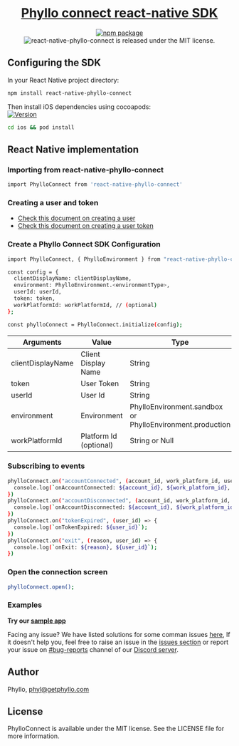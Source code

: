 <h1 align="center">
  <a href="https://docs.getphyllo.com/">
    Phyllo connect react-native SDK
  </a>
</h1>
<div align="center">

[![npm package](https://img.shields.io/npm/v/react-native-phyllo-connect.svg)](https://www.npmjs.com/package/react-native-phyllo-connect)
<img src="https://img.shields.io/badge/license-MIT-blue.svg" alt="react-native-phyllo-connect is released under the MIT license." />

</div>

## Configuring the SDK

In your React Native project directory:

```sh
npm install react-native-phyllo-connect
```

Then install iOS dependencies using cocoapods:\
[![Version](https://img.shields.io/cocoapods/v/PhylloConnect.svg?style=flat)](http://cocoadocs.org/docsets/PhylloConnect)

```sh
cd ios && pod install
```

## React Native implementation

### Importing from react-native-phyllo-connect

```sh
import PhylloConnect from 'react-native-phyllo-connect'
```

### Creating a user and token

- [Check this document on creating a user](https://docs.getphyllo.com/docs/api-reference/b3A6MTQwNjEzNzY-create-a-user)
- [Check this document on creating a user token](https://docs.getphyllo.com/docs/api-reference/b3A6MTQwNjEzNzc-create-an-sdk-token)

### Create a Phyllo Connect SDK Configuration

```sh
import PhylloConnect, { PhylloEnvironment } from "react-native-phyllo-connect";

const config = {
  clientDisplayName: clientDisplayName,
  environment: PhylloEnvironment.<environmentType>,
  userId: userId,
  token: token,
  workPlatformId: workPlatformId, // (optional)
};

const phylloConnect = PhylloConnect.initialize(config);
```

| Arguments         | Value                  | Type                                                      |
| ----------------- | ---------------------- | --------------------------------------------------------- |
| clientDisplayName | Client Display Name    | String                                                    |
| token             | User Token             | String                                                    |
| userId            | User Id                | String                                                    |
| environment       | Environment            | PhylloEnvironment.sandbox or PhylloEnvironment.production |
| workPlatformId    | Platform Id (optional) | String or Null                                            |

### Subscribing to events

```sh
phylloConnect.on("accountConnected", (account_id, work_platform_id, user_id) => {
  console.log(`onAccountConnected: ${account_id}, ${work_platform_id}, ${user_id}`);
})
phylloConnect.on("accountDisconnected", (account_id, work_platform_id, user_id) => {
  console.log(`onAccountDisconnected: ${account_id}, ${work_platform_id}, ${user_id}`);
})
phylloConnect.on("tokenExpired", (user_id) => {
  console.log(`onTokenExpired: ${user_id}`);
})
phylloConnect.on("exit", (reason, user_id) => {
  console.log(`onExit: ${reason}, ${user_id}`);
})
```

### Open the connection screen

```sh
phylloConnect.open();
```

### Examples

<b>Try our [sample app](https://github.com/getphyllo/phyllo-connect-reactnative/tree/main/example)
</b>

Facing any issue? We have listed solutions for some comman issues [here](https://github.com/getphyllo/phyllo-connect-reactnative/blob/main/Issues.md), If it doesn't help you, feel free to raise an issue in the [issues section](https://github.com/getphyllo/phyllo-connect-reactnative/issues) or report your issue on [#bug-reports](https://discord.com/channels/897097781355888640/949535402845405184) channel of our [Discord server](https://discord.com/channels/897097781355888640/).

## Author

Phyllo, phyl@getphyllo.com

## License

PhylloConnect is available under the MIT license. See the LICENSE file for more information.
